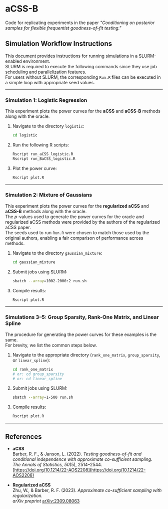 # aCSS-B

Code for replicating experiments in the paper *"Conditioning on posterior samples for flexible frequentist goodness-of-fit testing."*

## Simulation Workflow Instructions

This document provides instructions for running simulations in a SLURM-enabled environment.  
SLURM is required to execute the following commands since they use job scheduling and parallelization features.  
For users without SLURM, the corresponding `Run.R` files can be executed in a simple loop with appropriate seed values.

---

### Simulation 1: Logistic Regression

This experiment plots the power curves for the **aCSS** and **aCSS-B** methods along with the oracle.

1. Navigate to the directory `logistic`:
   ```bash
   cd logistic
   ```

2. Run the following R scripts:
   ```bash
   Rscript run_aCSS_logistic.R
   Rscript run_BaCSS_logistic.R
   ```

3. Plot the power curve:
   ```bash
   Rscript plot.R
   ```

---

### Simulation 2: Mixture of Gaussians

This experiment plots the power curves for the **regularized aCSS** and **aCSS-B** methods along with the oracle.  
The *p*-values used to generate the power curves for the oracle and regularized aCSS methods were provided by the authors of the regularized aCSS paper.  
The seeds used to run `Run.R` were chosen to match those used by the original authors, enabling a fair comparison of performance across methods.

1. Navigate to the directory `gaussian_mixture`:
   ```bash
   cd gaussian_mixture
   ```

2. Submit jobs using SLURM:
   ```bash
   sbatch --array=1002-2000:2 run.sh
   ```

3. Compile results:
   ```bash
   Rscript plot.R
   ```

---

### Simulations 3–5: Group Sparsity, Rank-One Matrix, and Linear Spline

The procedure for generating the power curves for these examples is the same.  
For brevity, we list the common steps below.

1. Navigate to the appropriate directory (`rank_one_matrix`, `group_sparsity`, or `linear_spline`):
   ```bash
   cd rank_one_matrix
   # or: cd group_sparsity
   # or: cd linear_spline
   ```

2. Submit jobs using SLURM:
   ```bash
   sbatch --array=1-500 run.sh
   ```

3. Compile results:
   ```bash
   Rscript plot.R
   ```

---

## References

- **aCSS**  
  Barber, R. F., & Janson, L. (2022). *Testing goodness-of-fit and conditional independence with approximate co-sufficient sampling.*  
  *The Annals of Statistics, 50*(5), 2514–2544.  
  [https://doi.org/10.1214/22-AOS2208](https://doi.org/10.1214/22-AOS2208)

- **Regularized aCSS**  
  Zhu, W., & Barber, R. F. (2023). *Approximate co-sufficient sampling with regularization.*  
  *arXiv preprint* [arXiv:2309.08063](https://arxiv.org/abs/2309.08063)
